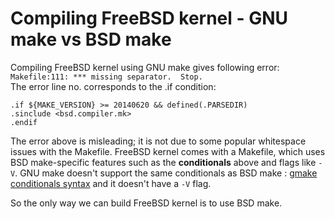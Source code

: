 # Compiling FreeBSD kernel - GNU make vs BSD make

Compiling FreeBSD kernel using GNU make gives following error:
```Makefile:111: *** missing separator.  Stop.```                                                                                                     
The error line no. corresponds to the \.if condition:
```
.if ${MAKE_VERSION} >= 20140620 && defined(.PARSEDIR)
.sinclude <bsd.compiler.mk>
.endif
```
The error above is misleading; it is not due to some popular whitespace issues with the Makefile. FreeBSD kernel comes with a Makefile, which uses BSD make-specific features such as the **conditionals** above and flags like `-V`.
GNU make doesn't support the same conditionals as BSD make : [gmake conditionals syntax](https://www.gnu.org/software/make/manual/html_node/Conditional-Syntax.html) and it doesn't have a `-V` flag.

So the only way we can build FreeBSD kernel is to use BSD make.
